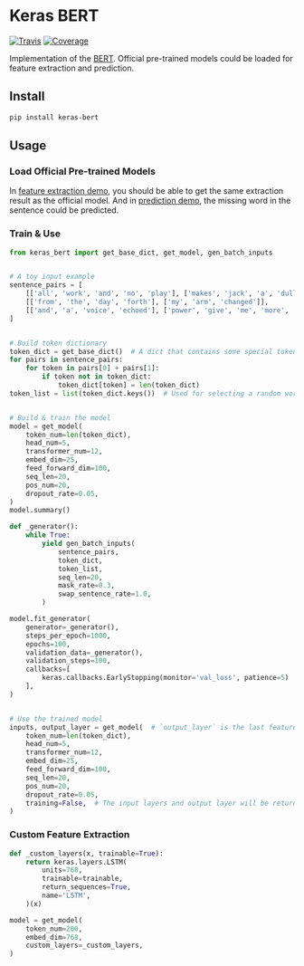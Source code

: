 # Keras BERT

[![Travis](https://travis-ci.org/CyberZHG/keras-bert.svg)](https://travis-ci.org/CyberZHG/keras-bert)
[![Coverage](https://coveralls.io/repos/github/CyberZHG/keras-bert/badge.svg?branch=master)](https://coveralls.io/github/CyberZHG/keras-bert)

Implementation of the [BERT](https://arxiv.org/pdf/1810.04805.pdf). Official pre-trained models could be loaded for feature extraction and prediction.

## Install

```bash
pip install keras-bert
```

## Usage

### Load Official Pre-trained Models

In [feature extraction demo](./demo/load_model/load_and_extract.py), you should be able to get the same extraction result as the official model. And in [prediction demo](./demo/load_model/load_and_predict.py), the missing word in the sentence could be predicted.

### Train & Use

```python
from keras_bert import get_base_dict, get_model, gen_batch_inputs


# A toy input example
sentence_pairs = [
    [['all', 'work', 'and', 'no', 'play'], ['makes', 'jack', 'a', 'dull', 'boy']],
    [['from', 'the', 'day', 'forth'], ['my', 'arm', 'changed']],
    [['and', 'a', 'voice', 'echoed'], ['power', 'give', 'me', 'more', 'power']],
]


# Build token dictionary
token_dict = get_base_dict()  # A dict that contains some special tokens
for pairs in sentence_pairs:
    for token in pairs[0] + pairs[1]:
        if token not in token_dict:
            token_dict[token] = len(token_dict)
token_list = list(token_dict.keys())  # Used for selecting a random word


# Build & train the model
model = get_model(
    token_num=len(token_dict),
    head_num=5,
    transformer_num=12,
    embed_dim=25,
    feed_forward_dim=100,
    seq_len=20,
    pos_num=20,
    dropout_rate=0.05,
)
model.summary()

def _generator():
    while True:
        yield gen_batch_inputs(
            sentence_pairs,
            token_dict,
            token_list,
            seq_len=20,
            mask_rate=0.3,
            swap_sentence_rate=1.0,
        )

model.fit_generator(
    generator=_generator(),
    steps_per_epoch=1000,
    epochs=100,
    validation_data=_generator(),
    validation_steps=100,
    callbacks=[
        keras.callbacks.EarlyStopping(monitor='val_loss', patience=5)
    ],
)


# Use the trained model
inputs, output_layer = get_model(  # `output_layer` is the last feature extraction layer (the last transformer)
    token_num=len(token_dict),
    head_num=5,
    transformer_num=12,
    embed_dim=25,
    feed_forward_dim=100,
    seq_len=20,
    pos_num=20,
    dropout_rate=0.05,
    training=False,  # The input layers and output layer will be returned if `training` is `False`
)
```

### Custom Feature Extraction

```python
def _custom_layers(x, trainable=True):
    return keras.layers.LSTM(
        units=768,
        trainable=trainable,
        return_sequences=True,
        name='LSTM',
    )(x)

model = get_model(
    token_num=200,
    embed_dim=768,
    custom_layers=_custom_layers,
)
```
